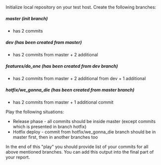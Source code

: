 Initialize local repository on your test host. Create the following branches:

##### master (init branch) 
* has 2 commits
##### dev (has been created from master)
* has 2 commits from master + 2 additional
##### features/do_one (has been created from dev branch)
* has 2 commits from master + 2 additional from dev + 1 additional
##### hotfix/we_gonna_die (has been created from master branch)
* has 2 commits from master + 1 additional commit

Play the following situations:

* Release phase - all commits should be inside master (except commits which is presented in branch hotfix)
* Hotfix deploy - commit from hotfix/we_gonna_die branch should be in master first, then in another branches too

In the end of this "play" you should provide list of your commits for all above mentioned branches. You can add this output into the final part of your report.
